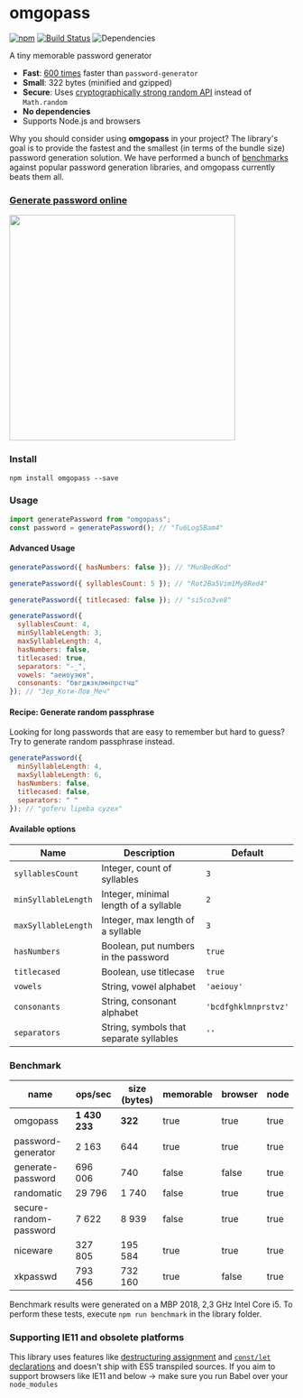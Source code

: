 # omgopass

[![npm](https://img.shields.io/npm/v/omgopass.svg?color=%2356C838)](https://www.npmjs.com/package/omgopass) [![Build Status](https://travis-ci.com/omgovich/omgopass.svg?branch=master)](https://travis-ci.com/omgovich/omgopass) ![Dependencies](https://img.shields.io/david/omgovich/omgopass)

A tiny memorable password generator

- **Fast**: [600 times](#benchmark) faster than `password-generator`
- **Small**: 322 bytes (minified and gzipped)
- **Secure**: Uses [cryptographically strong random API](https://nodejs.org/api/crypto.html) instead of `Math.random`
- **No dependencies**
- Supports Node.js and browsers

Why you should consider using **omgopass** in your project? The library's goal is to provide the fastest and the smallest (in terms of the bundle size) password generation solution. We have performed a bunch of [benchmarks](#benchmark) against popular password generation libraries, and omgopass currently beats them all.

### [Generate password online](https://omgovich.github.io/omgopass/)

<img src="https://omgovich.github.io/omgopass/demo.gif" width="400">

### Install

```
npm install omgopass --save
```

### Usage

```js
import generatePassword from "omgopass";
const password = generatePassword(); // "Tu6Log5Bam4"
```

#### Advanced Usage

```js
generatePassword({ hasNumbers: false }); // "MunBedKod"

generatePassword({ syllablesCount: 5 }); // "Rot2Ba5Vim1My8Red4"

generatePassword({ titlecased: false }); // "si5co3ve8"

generatePassword({
  syllablesCount: 4,
  minSyllableLength: 3,
  maxSyllableLength: 4,
  hasNumbers: false,
  titlecased: true,
  separators: "-_",
  vowels: "аеиоуэюя",
  consonants: "бвгджзклмнпрстчш"
}); // "Зер_Коти-Лов_Меч"
```

#### Recipe: Generate random passphrase

Looking for long passwords that are easy to remember but hard to guess? Try to generate random passphrase instead.

```js
generatePassword({
  minSyllableLength: 4,
  maxSyllableLength: 6,
  hasNumbers: false,
  titlecased: false,
  separators: " "
}); // "goferu lipeba cyzex"
```

#### Available options

| Name                | Description                             | Default              |
| ------------------- | --------------------------------------- | -------------------- |
| `syllablesCount`    | Integer, count of syllables             | `3`                  |
| `minSyllableLength` | Integer, minimal length of a syllable   | `2`                  |
| `maxSyllableLength` | Integer, max length of a syllable       | `3`                  |
| `hasNumbers`        | Boolean, put numbers in the password    | `true`               |
| `titlecased`        | Boolean, use titlecase                  | `true`               |
| `vowels`            | String, vowel alphabet                  | `'aeiouy'`           |
| `consonants`        | String, consonant alphabet              | `'bcdfghklmnprstvz'` |
| `separators`        | String, symbols that separate syllables | `''`                 |

### Benchmark

| name                   | ops/sec       | size (bytes) | memorable | browser | node |
| ---------------------- | ------------- | ------------ | --------- | ------- | ---- |
| omgopass               | **1 430 233** | **322**      | true      | true    | true |
| password-generator     | 2 163         | 644          | true      | true    | true |
| generate-password      | 696 006       | 740          | false     | false   | true |
| randomatic             | 29 796        | 1 740        | false     | true    | true |
| secure-random-password | 7 622         | 8 939        | false     | true    | true |
| niceware               | 327 805       | 195 584      | true      | true    | true |
| xkpasswd               | 793 456       | 732 160      | true      | false   | true |

Benchmark results were generated on a MBP 2018, 2,3 GHz Intel Core i5. To perform these tests, execute `npm run benchmark` in the library folder.

### Supporting IE11 and obsolete platforms

This library uses features like [destructuring assignment](https://kangax.github.io/compat-table/es6/#test-destructuring,_assignment) and [`const/let` declarations](https://kangax.github.io/compat-table/es6/#test-const) and doesn't ship with ES5 transpiled sources. If you aim to support browsers like IE11 and below → make sure you run Babel over your `node_modules`
